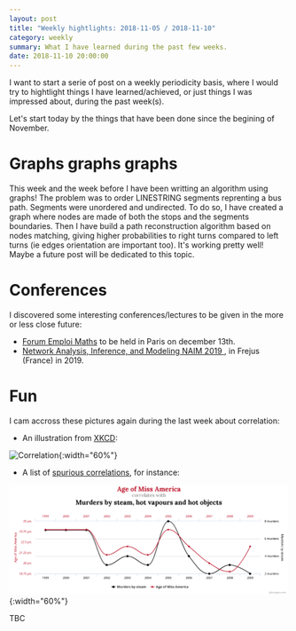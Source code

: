 ```yaml
---
layout: post
title: "Weekly hightlights: 2018-11-05 / 2018-11-10"
category: weekly
summary: What I have learned during the past few weeks.
date: 2018-11-10 20:00:00
---
```


I want to start a serie of post on a weekly periodicity basis, where I would try to hightlight things I have learned/achieved, or just things I was impressed about, during the past week(s).

Let's start today by the things that have been done since the begining of November.


# Graphs graphs graphs

This week and the week before I have been writting an algorithm using graphs! The problem was to order LINESTRING segments reprenting a  bus path. Segments were  unordered and undirected. To do so, I have created a graph where nodes are made of both the stops and the segments boundaries. Then I have build a path reconstruction algorithm based on nodes matching, giving higher probabilities to right turns compared to left turns (ie edges orientation are important too). It's working pretty well! Maybe a future post will be dedicated to this topic.


# Conferences

I discovered some interesting conferences/lectures to be given in the more or less close future:

- [Forum Emploi Maths](https://www.forum-emploi-maths.org/) to be held in Paris on december 13th.
- [Network Analysis, Inference, and Modeling NAIM 2019 ](https://www.sfds.asso.fr/fr/ecas/632-home/), in Frejus (France) in 2019.


# Fun

I cam accross these pictures again during the last week about correlation:

- An illustration from [XKCD](https://xkcd.com/552/):

![Correlation](https://imgs.xkcd.com/comics/correlation.png){:width="60%"}

- A list of [spurious correlations](http://tylervigen.com/spurious-correlations), for instance:

![Spirous correlation](img/posts/chart_spurious_correlation.png){:width="60%"}


TBC
